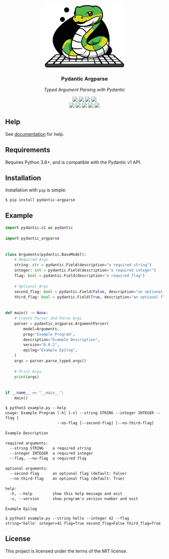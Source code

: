 <div align="center">
<!-- Logo -->
<a href="https://pydantic-argparse.supimdos.com"><img src="https://raw.githubusercontent.com/SupImDos/pydantic-argparse/master/docs/assets/images/logo.svg" width="50%"></a>
<!-- Headings -->
<h3>Pydantic Argparse</h3>
<p><em>Typed Argument Parsing with Pydantic</em></p>
<!-- Badges (Row 1) -->
<a href="https://pypi.python.org/pypi/pydantic-argparse"><img src="https://img.shields.io/pypi/v/pydantic-argparse"></a>
<a href="https://pepy.tech/project/pydantic-argparse"><img src="https://img.shields.io/pepy/dt/pydantic-argparse?color=blue"></a>
<a href="https://github.com/SupImDos/pydantic-argparse"><img src="https://img.shields.io/pypi/pyversions/pydantic-argparse"></a>
<a href="https://github.com/SupImDos/pydantic-argparse/blob/master/LICENSE"><img src="https://img.shields.io/github/license/SupImDos/pydantic-argparse"></a>
<br>
<!-- Badges (Row 2) -->
<a href="https://github.com/SupImDos/pydantic-argparse/actions/workflows/test.yml"><img src="https://img.shields.io/github/actions/workflow/status/supimdos/pydantic-argparse/test.yml?label=tests"></a>
<a href="https://app.codecov.io/github/SupImDos/pydantic-argparse"><img src="https://img.shields.io/codecov/c/github/SupImDos/pydantic-argparse"></a>
<a href="https://github.com/SupImDos/pydantic-argparse/actions/workflows/lint.yml"><img src="https://img.shields.io/github/actions/workflow/status/supimdos/pydantic-argparse/lint.yml?label=linting"></a>
<a href="https://github.com/SupImDos/pydantic-argparse/actions/workflows/format.yml"><img src="https://img.shields.io/github/actions/workflow/status/supimdos/pydantic-argparse/format.yml?label=formatting"></a>
<a href="https://github.com/SupImDos/pydantic-argparse/actions/workflows/type.yml"><img src="https://img.shields.io/github/actions/workflow/status/supimdos/pydantic-argparse/type.yml?label=typing"></a>
</div>

## Help
See [documentation](https://pydantic-argparse.supimdos.com) for help.

## Requirements
Requires Python 3.8+, and is compatible with the Pydantic v1 API.

## Installation
Installation with `pip` is simple:
```console
$ pip install pydantic-argparse
```

## Example
```py
import pydantic.v1 as pydantic

import pydantic_argparse


class Arguments(pydantic.BaseModel):
    # Required Args
    string: str = pydantic.Field(description="a required string")
    integer: int = pydantic.Field(description="a required integer")
    flag: bool = pydantic.Field(description="a required flag")

    # Optional Args
    second_flag: bool = pydantic.Field(False, description="an optional flag")
    third_flag: bool = pydantic.Field(True, description="an optional flag")


def main() -> None:
    # Create Parser and Parse Args
    parser = pydantic_argparse.ArgumentParser(
        model=Arguments,
        prog="Example Program",
        description="Example Description",
        version="0.0.1",
        epilog="Example Epilog",
    )
    args = parser.parse_typed_args()

    # Print Args
    print(args)


if __name__ == "__main__":
    main()
```

```console
$ python3 example.py --help
usage: Example Program [-h] [-v] --string STRING --integer INTEGER --flag |
                       --no-flag [--second-flag] [--no-third-flag]

Example Description

required arguments:
  --string STRING    a required string
  --integer INTEGER  a required integer
  --flag, --no-flag  a required flag

optional arguments:
  --second-flag      an optional flag (default: False)
  --no-third-flag    an optional flag (default: True)

help:
  -h, --help         show this help message and exit
  -v, --version      show program's version number and exit

Example Epilog
```

```console
$ python3 example.py --string hello --integer 42 --flag
string='hello' integer=42 flag=True second_flag=False third_flag=True
```

## License
This project is licensed under the terms of the MIT license.
